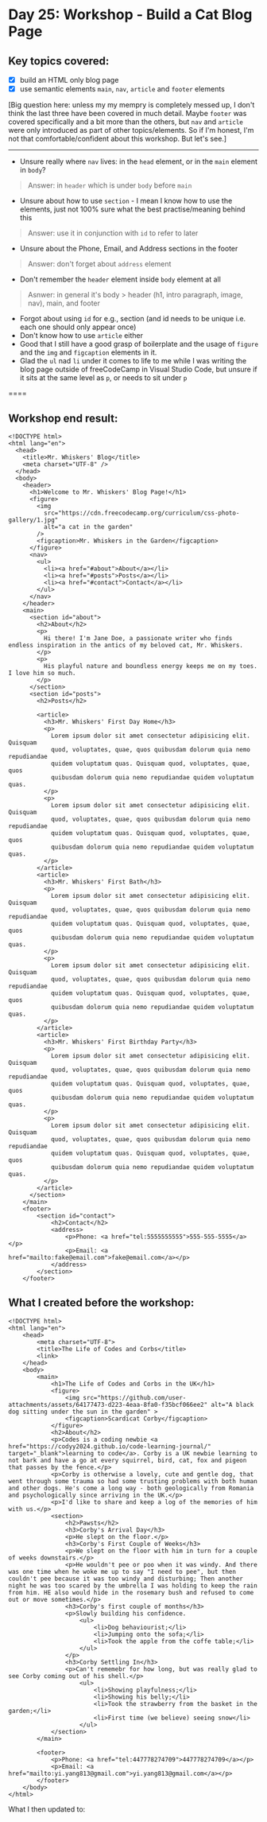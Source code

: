 # Day 25: Workshop - Build a Cat Blog Page

## Key topics covered:
- [x] build an HTML only blog page
- [x] use semantic elements `main`, `nav`, `article` and `footer` elements

[Big question here: unless my my mempry is completely messed up, I don't think the last three have been covered in much detail. Maybe `footer` was covered specifically and a bit more than the others, but `nav` and `article` were only introduced as part of other topics/elements. So if I'm honest, I'm not that comfortable/confident about this workshop. But let's see.]

----

- Unsure really where `nav` lives: in the `head` element, or in the `main` element in `body`?
> Answer: in `header` which is under `body` before `main`
- Unsure about how to use `section` - I mean I know how to use the elements, just not 100% sure what the best practise/meaning behind this
> Answer: use it in conjunction with `id` to refer to later
- Unsure about the Phone, Email, and Address sections in the footer
> Answer: don't forget about `address` element
- Don't remember the `header` element inside `body` element at all
> Asnwer: in general it's body > header (h1, intro paragraph, image, nav), main, and footer
- Forgot about using `id` for e.g., section (and id needs to be unique i.e. each one should only appear once)
- Don't know how to use `article` either
- Good that I still have a good grasp of boilerplate and the usage of `figure` and the `img` and `figcaption` elements in it.
- Glad the `ul` nad `li` under it comes to life to me while I was writing the blog page outside of freeCodeCamp in Visual Studio Code, but unsure if it sits at the same level as `p`, or needs to sit under `p`

====

## Workshop end result:
```
<!DOCTYPE html>
<html lang="en">
  <head>
    <title>Mr. Whiskers' Blog</title>
    <meta charset="UTF-8" />
  </head>
  <body>
    <header>
      <h1>Welcome to Mr. Whiskers' Blog Page!</h1>
      <figure>
        <img
          src="https://cdn.freecodecamp.org/curriculum/css-photo-gallery/1.jpg"
          alt="a cat in the garden"
        />
        <figcaption>Mr. Whiskers in the Garden</figcaption>
      </figure>
      <nav>
        <ul>
          <li><a href="#about">About</a></li>
          <li><a href="#posts">Posts</a></li>
          <li><a href="#contact">Contact</a></li>
        </ul>
      </nav>
    </header>
    <main>
      <section id="about">
        <h2>About</h2>
        <p>
          Hi there! I'm Jane Doe, a passionate writer who finds endless inspiration in the antics of my beloved cat, Mr. Whiskers.
        </p>
        <p>
          His playful nature and boundless energy keeps me on my toes. I love him so much.
        </p>
      </section>
      <section id="posts">
        <h2>Posts</h2>

        <article>
          <h3>Mr. Whiskers' First Day Home</h3>
          <p>
            Lorem ipsum dolor sit amet consectetur adipisicing elit. Quisquam
            quod, voluptates, quae, quos quibusdam dolorum quia nemo repudiandae
            quidem voluptatum quas. Quisquam quod, voluptates, quae, quos
            quibusdam dolorum quia nemo repudiandae quidem voluptatum quas.
          </p>
          <p>
            Lorem ipsum dolor sit amet consectetur adipisicing elit. Quisquam
            quod, voluptates, quae, quos quibusdam dolorum quia nemo repudiandae
            quidem voluptatum quas. Quisquam quod, voluptates, quae, quos
            quibusdam dolorum quia nemo repudiandae quidem voluptatum quas.
          </p>
        </article>
        <article>
          <h3>Mr. Whiskers' First Bath</h3>
          <p>
            Lorem ipsum dolor sit amet consectetur adipisicing elit. Quisquam
            quod, voluptates, quae, quos quibusdam dolorum quia nemo repudiandae
            quidem voluptatum quas. Quisquam quod, voluptates, quae, quos
            quibusdam dolorum quia nemo repudiandae quidem voluptatum quas.
          </p>
          <p>
            Lorem ipsum dolor sit amet consectetur adipisicing elit. Quisquam
            quod, voluptates, quae, quos quibusdam dolorum quia nemo repudiandae
            quidem voluptatum quas. Quisquam quod, voluptates, quae, quos
            quibusdam dolorum quia nemo repudiandae quidem voluptatum quas.
          </p>
        </article>
        <article>
          <h3>Mr. Whiskers' First Birthday Party</h3>
          <p>
            Lorem ipsum dolor sit amet consectetur adipisicing elit. Quisquam
            quod, voluptates, quae, quos quibusdam dolorum quia nemo repudiandae
            quidem voluptatum quas. Quisquam quod, voluptates, quae, quos
            quibusdam dolorum quia nemo repudiandae quidem voluptatum quas.
          </p>
          <p>
            Lorem ipsum dolor sit amet consectetur adipisicing elit. Quisquam
            quod, voluptates, quae, quos quibusdam dolorum quia nemo repudiandae
            quidem voluptatum quas. Quisquam quod, voluptates, quae, quos
            quibusdam dolorum quia nemo repudiandae quidem voluptatum quas.
          </p>
        </article>
      </section>
    </main>
    <footer>
        <section id="contact">
            <h2>Contact</h2>
            <address>
                <p>Phone: <a href="tel:5555555555">555-555-5555</a></p>
                <p>Email: <a href="mailto:fake@email.com">fake@email.com</a></p>
            </address>
        </section>
    </footer>
```

## What I created before the workshop:
```
<!DOCTYPE html>
<html lang="en">
    <head>
        <meta charset="UTF-8">
        <title>The Life of Codes and Corbs</title>
        <link>
    </head>
    <body>
        <main>
            <h1>The Life of Codes and Corbs in the UK</h1>
            <figure>
                <img src="https://github.com/user-attachments/assets/64177473-d223-4eaa-8fa0-f35bcf066ee2" alt="A black dog sitting under the sun in the garden" >
                <figcaption>Scardicat Corby</figcaption>
            </figure>
            <h2>About</h2>
            <p>Codes is a coding newbie <a href="https://codyy2024.github.io/code-learning-journal/" target="_blank">learning to code</a>. Corby is a UK newbie learning to not bark and have a go at every squirrel, bird, cat, fox and pigeon that passes by the fence.</p>
            <p>Corby is otherwise a lovely, cute and gentle dog, that went through some trauma so had some trusting problems with both human and other dogs. He's come a long way - both geologically from Romania and psychologically since arriving in the UK.</p>
            <p>I'd like to share and keep a log of the memories of him with us.</p>
            <section>
                <h2>Pawsts</h2>
                <h3>Corby's Arrival Day</h3>
                <p>He slept on the floor.</p>
                <h3>Corby's First Couple of Weeks</h3>
                <p>We slept on the floor with him in turn for a couple of weeks downstairs.</p>
                <p>He wouldn't pee or poo when it was windy. And there was one time when he woke me up to say "I need to pee", but then couldn't pee because it was too windy and disturbing; Then another night he was too scared by the umbrella I was holding to keep the rain from him. HE also would hide in the rosemary bush and refused to come out or move sometimes.</p>
                <h3>Corby's first couple of months</h3>
                <p>Slowly building his confidence.
                    <ul>
                        <li>Dog behaviourist;</li>
                        <li>Jumping onto the sofa;</li>
                        <li>Took the apple from the coffe table;</li>                 
                    </ul>
                </p>
                <h3>Corby Settling In</h3>
                <p>Can't rememebr for how long, but was really glad to see Corby coming out of his shell.</p>
                    <ul>
                        <li>Showing playfulness;</li>
                        <li>Showing his belly;</li>
                        <li>Took the strawberry from the basket in the garden;</li>
                        <li>First time (we believe) seeing snow</li>
                    </ul>
            </section>
        </main>

        <footer>
            <p>Phone: <a href="tel:447778274709">447778274709</a></p>
            <p>Email: <a href="mailto:yi.yang813@gmail.com">yi.yang813@gmail.com</a></p>
        </footer>
    </body>
</html>
```

What I then updated to:
```

```
